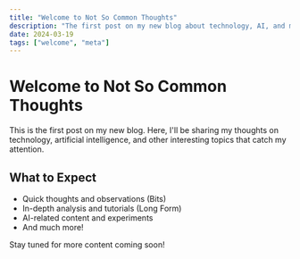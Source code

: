 ```yaml
---
title: "Welcome to Not So Common Thoughts"
description: "The first post on my new blog about technology, AI, and more."
date: 2024-03-19
tags: ["welcome", "meta"]
---
```


# Welcome to Not So Common Thoughts

This is the first post on my new blog. Here, I'll be sharing my thoughts on technology, artificial intelligence, and other interesting topics that catch my attention.

## What to Expect

- Quick thoughts and observations (Bits)
- In-depth analysis and tutorials (Long Form)
- AI-related content and experiments
- And much more!

Stay tuned for more content coming soon! 